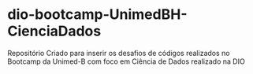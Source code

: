 # dio-bootcamp-UnimedBH-CienciaDados
Repositório Criado para inserir os desafios de códigos realizados no Bootcamp da Unimed-B com foco em Ciência de Dados realizado na DIO
